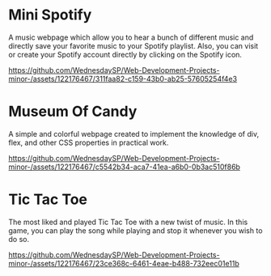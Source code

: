 # Mini Spotify
A music webpage which allow you to hear a bunch of different music and directly save your favorite music to your Spotify playlist. Also, you can visit or create your Spotify account directly by clicking on the Spotify icon.


https://github.com/WednesdaySP/Web-Development-Projects-minor-/assets/122176467/311faa82-c159-43b0-ab25-57605254f4e3






# Museum Of Candy
A simple and colorful webpage created to implement the knowledge of div, flex, and other CSS properties in practical work.


https://github.com/WednesdaySP/Web-Development-Projects-minor-/assets/122176467/c5542b34-aca7-41ea-a6b0-0b3ac510f86b



# Tic Tac Toe
The most liked and played Tic Tac Toe with a new twist of music. In this game, you can play the song while playing and stop it whenever you wish to do so.


https://github.com/WednesdaySP/Web-Development-Projects-minor-/assets/122176467/23ce368c-6461-4eae-b488-732eec01e11b



